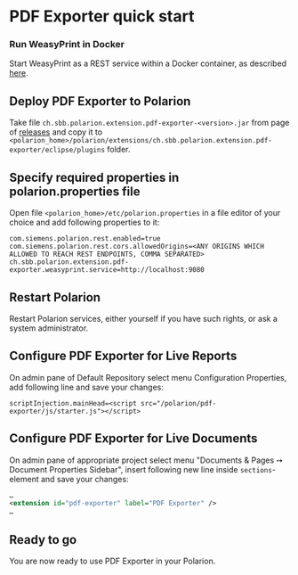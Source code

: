 # PDF Exporter quick start

### Run WeasyPrint in Docker

Start WeasyPrint as a REST service within a Docker container, as described [here](https://github.com/SchweizerischeBundesbahnen/weasyprint-service).

## Deploy PDF Exporter to Polarion

Take file `ch.sbb.polarion.extension.pdf-exporter-<version>.jar` from page of [releases](https://github.com/SchweizerischeBundesbahnen/ch.sbb.polarion.extension.pdf-exporter/releases)
and copy it to `<polarion_home>/polarion/extensions/ch.sbb.polarion.extension.pdf-exporter/eclipse/plugins` folder.

## Specify required properties in polarion.properties file

Open file `<polarion_home>/etc/polarion.properties` in a file editor of your choice and add following properties to it:

```properties
com.siemens.polarion.rest.enabled=true
com.siemens.polarion.rest.cors.allowedOrigins=<ANY ORIGINS WHICH ALLOWED TO REACH REST ENDPOINTS, COMMA SEPARATED>
ch.sbb.polarion.extension.pdf-exporter.weasyprint.service=http://localhost:9080
```

## Restart Polarion

Restart Polarion services, either yourself if you have such rights, or ask a system administrator.

## Configure PDF Exporter for Live Reports

On admin pane of Default Repository select menu Configuration Properties, add following line and save your changes:

```properties
scriptInjection.mainHead=<script src="/polarion/pdf-exporter/js/starter.js"></script>
```

## Configure PDF Exporter for Live Documents

On admin pane of appropriate project select menu "Documents & Pages ➙ Document Properties Sidebar", insert following new line inside `sections`-element and save your changes:

```xml
…
<extension id="pdf-exporter" label="PDF Exporter" />
…
```

## Ready to go

You are now ready to use PDF Exporter in your Polarion.
